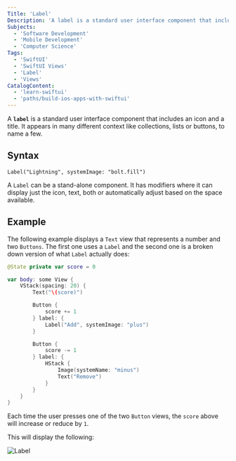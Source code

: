 ```yaml
---
Title: 'Label'
Description: 'A label is a standard user interface component that includes an icon and a title.'
Subjects:
  - 'Software Development'
  - 'Mobile Development'
  - 'Computer Science'
Tags:
  - 'SwiftUI'
  - 'SwiftUI Views'
  - 'Label'
  - 'Views'
CatalogContent:
  - 'learn-swiftui'
  - 'paths/build-ios-apps-with-swiftui'
---
```


A **`label`** is a standard user interface component that includes an icon and a title. It appears in many different context like collections, lists or buttons, to name a few.

## Syntax

```pseudo
Label("Lightning", systemImage: "bolt.fill")
```

A `Label` can be a stand-alone component. It has modifiers where it can display just the icon, text, both or automatically adjust based on the space available.

## Example

The following example displays a `Text` view that represents a number and two `Buttons`. The first one uses a `Label` and the second one is a broken down version of what `Label` actually does:

```swift
@State private var score = 0

var body: some View {
    VStack(spacing: 20) {
        Text("\(score)")

        Button {
            score += 1
        } label: {
            Label("Add", systemImage: "plus")
        }

        Button {
            score -= 1
        } label: {
            HStack {
                Image(systemName: "minus")
                Text("Remove")
            }
        }
    }
}
```

Each time the user presses one of the two `Button` views, the `score` above will increase or reduce by `1`.

This will display the following:

![Label](https://raw.githubusercontent.com/Codecademy/docs/main/media/labels-gif.gif)
